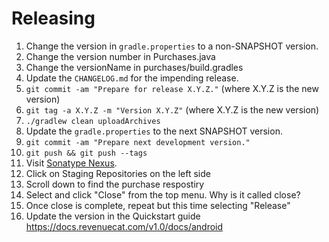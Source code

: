 Releasing
=========

 1. Change the version in `gradle.properties` to a non-SNAPSHOT version.
 2. Change the version number in Purchases.java
 2. Change the versionName in purchases/build.gradles
 2. Update the `CHANGELOG.md` for the impending release.
 4. `git commit -am "Prepare for release X.Y.Z."` (where X.Y.Z is the new version)
 5. `git tag -a X.Y.Z -m "Version X.Y.Z"` (where X.Y.Z is the new version)
 6. `./gradlew clean uploadArchives`
 7. Update the `gradle.properties` to the next SNAPSHOT version.
 8. `git commit -am "Prepare next development version."`
 9. `git push && git push --tags`
 10. Visit [Sonatype Nexus](https://oss.sonatype.org/).
 11. Click on Staging Repositories on the left side
 12. Scroll down to find the purchase respostiry
 13. Select and click "Close" from the top menu. Why is it called close?
 14. Once close is complete, repeat but this time selecting "Release"
 15. Update the version in the Quickstart guide https://docs.revenuecat.com/v1.0/docs/android

